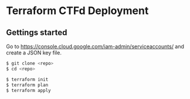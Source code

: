 # Terraform CTFd Deployment

## Gettings started

Go to https://console.cloud.google.com/iam-admin/serviceaccounts/ and create a JSON key file.

```bash
$ git clone <repo>
$ cd <repo>

$ terraform init
$ terraform plan
$ terraform apply
``` 
